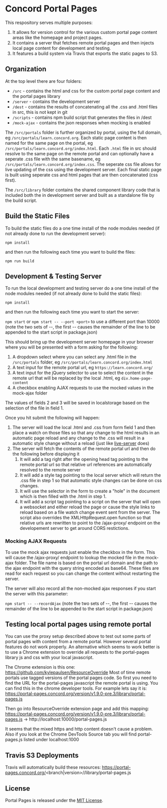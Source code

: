 # Concord Portal Pages

This respository serves multiple purposes:

1. It allows for version control for the various custom portal page content areas like the homepage and project pages.
2. It contains a server that fetches remote portal pages and then injects local page content for development and testing.
2. It features a build system via Travis that exports the static pages to S3.

## Organization

At the top level there are four folders:

* `/src` - contains the html and css for the custom portal page content and the portal pages library
* `/server` - contains the development server
* `/dest` - contains the results of concatenating all the .css and .html files in src, this is not kept in git
* `/scripts` - contains npm build script that generates the files in /dest
* `/mock-ajax` - contains the json responses when mocking is enabled

The `/src/portals` folder is further organized by portal, using the full domain, eg `/src/portals/learn.concord.org`.  Each static page content is then named for the same page on the portal, eg `/src/portals/learn.concord.org/index.html`.  Each `.html` file in src should resolve to the same page on the remote portal and can optionally have a seperate .css file with the same basename, eg `/src/portals/learn.concord.org/index.css`.  The seperate css file allows for live updating of the css using the development server.   Each final static page is built using seperate css and html pages that are then concatenated (css first).

The `/src/library` folder contains the shared component library code that is included both the in development server and built as a standalone file by the build script.

## Build the Static Files

To build the static files do a one time install of the node modules needed (if not already done to run the development server):

`npm install`

and then run the following each time you want to build the files:

`npm run build`

## Development & Testing Server

To run the local development and testing server do a one time install of the node modules needed (if not already done to build the static files):

`npm install`

and then run the following each time you want to start the server:

`npm start` or `npm start -- --port <port>` to use a different port than 10000 (note the two sets of --, the first -- causes the remainder of the line to be appended to the start script in package.json)

This should bring up the development server homepage in your browser where you will be presented with a form asking for the following:

1. A dropdown select where you can select any .html file in the `/src/portals` folder, eg `/src/portals/learn.concord.org/index.html`
2. A text input for the remote portal url, eg `https://learn.concord.org/`
3. A text input for the jQuery selector to use to select the content in the remote url that will be replaced by the local .html, eg `div.home-page-content`
4. A checkbox enabling AJAX requests to use the mocked values in the mock-ajax folder

The values of fields 2 and 3 will be saved in localstorage based on the selection of the file in field 1.

Once you hit submit the following will happen:

1. The server will load the local .html and .css from form field 1 and then place a watch on those files so that any change to the html results in an automatic page reload and any change to the .css will result in a automatic style change without a reload (just like [live-server](https://github.com/tapio/live-server) does)
2. The server will fetch the contents of the remote portal url and then do the following before displaying it
    1. It will add a <base href="..."> tag right after the opening head tag pointing to the remote portal url so that relative url references are      automatically resolved to the remote server
    2. It will add a style tag pointing to the local server which will return the .css file in step 1 so that automatic style changes can be done on css changes.
    3. It will use the selector in the form to create a "hole" in the document which is then filled with the .html in step 1.
    4. It will add a script tag pointing to a script on the server that will open a websocket and either reload the page or cause the style links to reload based on a file watch change event sent from the server.  The script also overrides the XMLHttpRequest.open function so that relative urls are rewritten to point to the /ajax-proxy/ endpoint on the developement server to get around CORS restictions.

### Mocking AJAX Requests

To use the mock ajax requests just enable the checkbox in the form.  This will cause the /ajax-proxy/ endpoint to lookup the mocked file in the mock-ajax folder.  The file name is based on the portal url domain and the path to the ajax endpoint with the query string encoded as base64.  These files are read for each request so you can change the content without restarting the server.

The server will also record all the non-mocked ajax responses if you start the server with this parameter:

`npm start -- --recordAjax` (note the two sets of --, the first -- causes the remainder of the line to be appended to the start script in package.json)

## Testing local portal pages using remote portal

You can use the proxy setup described above to test out some parts of portal pages with
content from a remote portal. However several portal features do not work properly. An
alternative which seems to work better is to use a Chrome extension to override all
requests to the portal-pages library js and css with your local javascript.

The Chrome extension is this one: https://github.com/kylepaulsen/ResourceOverride
Most of time remote portals use tagged versions of the portal pages code. So first you
need to find the URL for the portal-pages javascript the remote portal is using. You can
find this in the chrome developer tools. For example lets say it is:
https://portal-pages.concord.org/version/v1.9.0-pre.3/library/portal-pages.js

Then go into ResourceOverride extension page and add this mapping:
https://portal-pages.concord.org/version/v1.9.0-pre.3/library/portal-pages.js -> http://localhost:10000/portal-pages.js

It seems that the mixed https and http content doesn't cause a problem. Also if you
look at the Chrome DevTools Source tab you will find portal-pages.js listed under
localhost:1000 


## Travis S3 Deployments ##
Travis will automatically build these resources:
https://portal-pages.concord.org/<branch|version>/<branch-or-tag>/library/portal-pages.js


## License

Portal Pages is released under the [MIT License](LICENSE).
